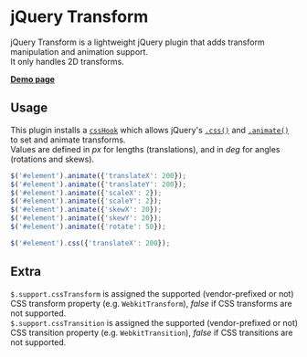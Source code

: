 # jQuery Transform

jQuery Transform is a lightweight jQuery plugin that adds transform manipulation and animation support.  
It only handles 2D transforms.

[**Demo page**](http://yohannrub.github.com/jquery.transform/)


## Usage

This plugin installs a [`cssHook`](http://api.jquery.com/jQuery.cssHooks/) which allows jQuery's [`.css()`](http://api.jquery.com/css) and [`.animate()`](http://api.jquery.com/animate) to set and animate transforms.  
Values are defined in *px* for lengths (translations), and in *deg* for angles (rotations and skews).

```javascript
$('#element').animate({'translateX': 200});
$('#element').animate({'translateY': 200});
$('#element').animate({'scaleX': 2});
$('#element').animate({'scaleY': 2});
$('#element').animate({'skewX': 20});
$('#element').animate({'skewY': 20});
$('#element').animate({'rotate': 50});

$('#element').css({'translateX': 200});
```


## Extra

`$.support.cssTransform` is assigned the supported (vendor-prefixed or not) CSS transform property (e.g. `WebkitTransform`), *false* if CSS transforms are not supported.  
`$.support.cssTransition` is assigned the supported (vendor-prefixed or not) CSS transition property (e.g. `WebkitTransition`), *false* if CSS transitions are not supported.
